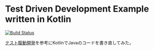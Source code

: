 # Test Driven Development Example written in Kotlin

[![Build Status](https://travis-ci.org/mnrn/tdd-example.svg?branch=master)](https://travis-ci.org/mnrn/tdd-example)

[テスト駆動開発](https://shop.ohmsha.co.jp/shopdetail/000000004967/)を参考にKotlinでJavaのコードを書き直してみた。